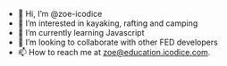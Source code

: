 - 👋 Hi, I’m @zoe-icodice
- 👀 I’m interested in kayaking, rafting and camping
- 🌱 I’m currently learning Javascript
- 💞️ I’m looking to collaborate with other FED developers
- 📫 How to reach me at zoe@education.icodice.com.

<!---
zoe-icodice/zoe-icodice is a ✨ special ✨ repository because its `README.md` (this file) appears on your GitHub profile.
You can click the Preview link to take a look at your changes.
--->
